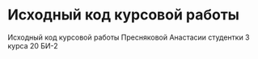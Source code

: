 # Исходный код курсовой работы

Исходный код курсовой работы Пресняковой Анастасии студентки 3 курса 20 БИ-2

